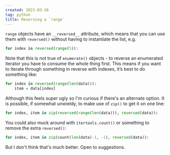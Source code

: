 ```yaml
---
created: 2021-03-16
tag: python
title: Reversing a `range`
---
```

`range` objects have an `__reversed__` attribute, which means that you can use them with
`reversed()` without having to instantiate the list, e.g.

```python
for index in reversed(range(5)):
```

Note that this is not true of `enumerate()` objects - to reverse an enumerated iterator
you have to consume the whole thing first. This means if you want to iterate through
something in reverse with indexes, it’s best to do something like:

```python
for index in reversed(range(len(data))):
    item = data[index]
```

Although this feels super ugly so I'm curious if there's an alternate option. It is
possible, if somewhat unwieldy, to make use of `zip()` to get it on one line:

```python
for index, item in zip(reversed(range(len(data))), reversed(data)):
```

You could also muck around with `itertools.count()` or something to remove the extra
`reversed()`:

```python
for index, item in zip(count(len(data)-1, -1), reversed(data)):
```

But I don't think that's much better. Open to suggestions.
